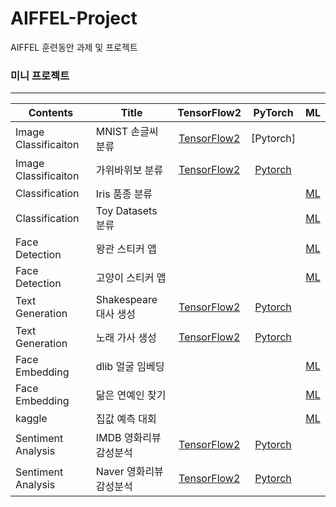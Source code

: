 # AIFFEL-Project
AIFFEL 훈련동안 과제 및 프로젝트

### 미니 프로젝트
<hr>

Contents|Title|TensorFlow2|PyTorch|ML
--------|--------|:-------:|:----------:|:-------:
Image Classificaiton|MNIST 손글씨 분류|[TensorFlow2](aaa)|[Pytorch]
Image Classificaiton|가위바위보 분류|[TensorFlow2](https://github.com/gjustin40/AIFFEL-Project/blob/main/Node-Project1-Rock_Scissor_Paper/Node-Project1-Rock_Scissor_Paper.ipynb)|[Pytorch](aaa)
Classification|Iris 품종 분류|||[ML](aaaa)
Classification|Toy Datasets 분류|||[ML](https://github.com/gjustin40/AIFFEL-Project/blob/main/Node-Project2-Digits_Wine_BreastCancer/Node-Project2-Digits_Wine_BreastCancer.ipynb)
Face Detection|왕관 스티커 앱|||[ML](aaa)
Face Detection|고양이 스티커 앱|||[ML](https://github.com/gjustin40/AIFFEL-Project/blob/main/Node-Project3-Cat_Sticker/Node-Project3-Cat_Sticker.ipynb)
Text Generation|Shakespeare 대사 생성|[TensorFlow2](aaa)|[Pytorch](aaa)
Text Generation|노래 가사 생성|[TensorFlow2](https://github.com/gjustin40/AIFFEL-Project/blob/main/Node-Project4-Lyricist/Node-Project4-Lyricist.ipynb)|[Pytorch](aaa)
Face Embedding|dlib 얼굴 임베딩|||[ML](aaa)
Face Embedding|닮은 연예인 찾기|||[ML](aaa)
kaggle|집값 예측 대회|||[ML](https://github.com/gjustin40/AIFFEL-Project/blob/main/Node-Project6-Kaggle_House_Price_Prediction/Node-Project6-Kaggle_House_Price_Prediction.ipynb)
Sentiment Analysis|IMDB 영화리뷰 감성분석|[TensorFlow2](aaa)|[Pytorch](aaa)
Sentiment Analysis|Naver 영화리뷰 감성분석|[TensorFlow2](aaa)|[Pytorch](aaa)


